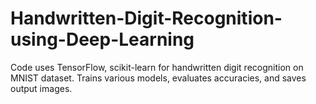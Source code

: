 # Handwritten-Digit-Recognition-using-Deep-Learning
Code uses TensorFlow, scikit-learn for handwritten digit recognition on MNIST dataset. Trains various models, evaluates accuracies, and saves output images.
